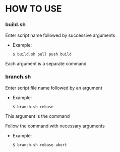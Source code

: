 # HOW TO USE

### build.sh

Enter script name followed by successive arguments
- Example:
    ```
    $ build.sh pull push build
    ```

Each argument is a separate command


### branch.sh

Enter script file name followed by an argument
- Example:
    ```
    $ branch.sh rebase
    ```
This argument is the command

Follow the command with necessary arguments
- Example:
    ```
    $ branch.sh rebase abort
    ```